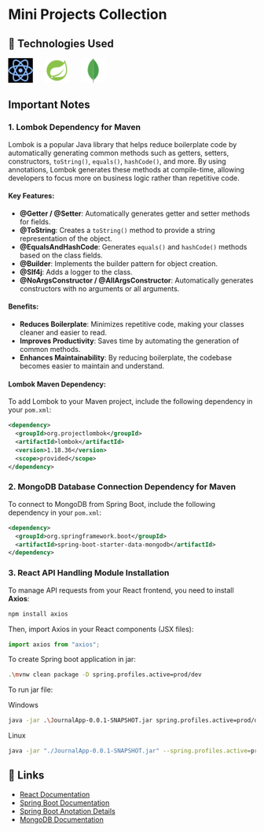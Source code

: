 # Mini Projects Collection

## 🚀 Technologies Used

<p>
  <img src="image/icons8-react-80.png" alt="React" title="React" style="margin-right: 20px; height:50px">
  <img src="image/icons8-spring-boot-48.png" alt="Spring Boot" title="Spring Boot" style="margin-right: 20px; height:50px">
  <img src="image/icons8-mongodb-a-cross-platform-document-oriented-database-program-48.png" alt="MongoDB" title="MongoDB" style="height:50px">
</p>

## Important Notes

### 1. **Lombok Dependency for Maven**

Lombok is a popular Java library that helps reduce boilerplate code by automatically generating common methods such as getters, setters, constructors, `toString()`, `equals()`, `hashCode()`, and more. By using annotations, Lombok generates these methods at compile-time, allowing developers to focus more on business logic rather than repetitive code.

#### Key Features:

- **@Getter / @Setter**: Automatically generates getter and setter methods for fields.
- **@ToString**: Creates a `toString()` method to provide a string representation of the object.
- **@EqualsAndHashCode**: Generates `equals()` and `hashCode()` methods based on the class fields.
- **@Builder**: Implements the builder pattern for object creation.
- **@Slf4j**: Adds a logger to the class.
- **@NoArgsConstructor / @AllArgsConstructor**: Automatically generates constructors with no arguments or all arguments.

#### Benefits:

- **Reduces Boilerplate**: Minimizes repetitive code, making your classes cleaner and easier to read.
- **Improves Productivity**: Saves time by automating the generation of common methods.
- **Enhances Maintainability**: By reducing boilerplate, the codebase becomes easier to maintain and understand.

#### Lombok Maven Dependency:

To add Lombok to your Maven project, include the following dependency in your `pom.xml`:

```xml
<dependency>
  <groupId>org.projectlombok</groupId>
  <artifactId>lombok</artifactId>
  <version>1.18.36</version>
  <scope>provided</scope>
</dependency>
```

### 2. **MongoDB Database Connection Dependency for Maven**

To connect to MongoDB from Spring Boot, include the following dependency in your `pom.xml`:

```xml
<dependency>
  <groupId>org.springframework.boot</groupId>
  <artifactId>spring-boot-starter-data-mongodb</artifactId>
</dependency>
```

### 3. **React API Handling Module Installation**

To manage API requests from your React frontend, you need to install **Axios**:

```bash
npm install axios
```

Then, import Axios in your React components (JSX files):

```javascript
import axios from "axios";
```

To create Spring boot application in jar:

```bash
.\mvnw clean package -D spring.profiles.active=prod/dev
```

To run jar file:

Windows
```bash
java -jar .\JournalApp-0.0.1-SNAPSHOT.jar spring.profiles.active=prod/dev
```

Linux
```bash
java -jar "./JournalApp-0.0.1-SNAPSHOT.jar" --spring.profiles.active=prod/dev
```

## 🔗 Links

- [React Documentation](https://reactjs.org/)
- [Spring Boot Documentation](https://spring.io/projects/spring-boot)
- [Spring Boot Anotation Details](https://docs.google.com/document/d/1jQ5SCUu2qKxffj6JgeH7rIPFUwGXJ9ljQbc6hfDnOyg/edit?usp=sharing)
- [MongoDB Documentation](https://www.mongodb.com/docs/)
